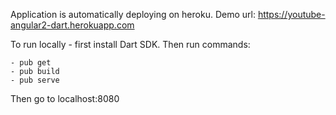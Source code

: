 Application is automatically deploying on heroku.
Demo url: https://youtube-angular2-dart.herokuapp.com

To run locally - first install Dart SDK. Then run commands:

    - pub get
    - pub build
    - pub serve

 Then go to localhost:8080
